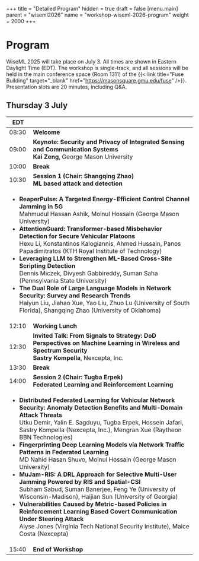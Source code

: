 +++
title = "Detailed Program"
hidden = true
draft = false
[menu.main]
  parent = "wiseml2026"
  name = "workshop-wiseml-2026-program"
  weight = 2000
+++

# Program

WiseML 2025 will take place on July 3. All times are shown in Eastern Daylight Time (EDT). The workshop is single-track, and all sessions will be held in the main conference space (Room 1311) of the {{< link title="Fuse Building" target="_blank" href="https://masonsquare.gmu.edu/fuse" />}}. Presentation slots are 20 minutes, including Q&A.

## <a id="day1"></a> Thursday 3 July

<table class="program">
<thead>
    <tr>
        <th class="time">EDT</th>
        <th></th>
    </tr>
</thead>
<tbody>
    <tr class="light">
        <td class="time">08:30</td>
        <td><b>Welcome</b></td>
    </tr>
    <tr class="keynote">
        <td class="time">09:00</td>
        <td>
            <b>Keynote: Security and Privacy of Integrated Sensing and Communication Systems</b><br>
            <b>Kai Zeng</b>, <span class="speaker-affiliation">George Mason University</span>
        </td>
    </tr>
    <tr class="dark">
        <td class="time">10:00</td>
        <td><b>Break</b></td>
    </tr>
    <tr class="section" id="session1">
        <td class="time">10:30</td>
        <td class="section-head"><b>Session 1 (Chair: Shangqing Zhao)</b><br>
        <b>ML based attack and detection</b><br>       
        </td>
    </tr>
    <tr class="section-row">
        <td colspan="2" class="section-content">
        <ul>
            <li>
                <b>ReaperPulse: A Targeted Energy-Efficient Control Channel Jamming in 5G</b><br>
                Mahmudul Hassan Ashik, Moinul Hossain (George Mason University)
            </li>
            <li>
                <b>AttentionGuard: Transformer-based Misbehavior Detection for Secure Vehicular Platoons</b><br>
                Hexu Li, Konstantinos Kalogiannis, Ahmed Hussain, Panos Papadimitratos (KTH Royal Institute of Technology)
            </li>
            <li>
                <b>Leveraging LLM to Strengthen ML-Based Cross-Site Scripting Detection</b><br>
                Dennis Miczek, Divyesh Gabbireddy, Suman Saha (Pennsylvania State University)
            </li>
            <li>
                <b>The Dual Role of Large Language Models in Network Security: Survey and Research Trends</b><br>
                Haiyun Liu, Jiahao Xue, Yao Liu, Zhuo Lu (University of South Florida), Shangqing Zhao (University of Oklahoma)
            </li>
        </ul>
        </td>
    </tr>
    <tr class="dark">
        <td class="time">12:10</td>
        <td><b>Working Lunch</b></td>
    </tr>
    <tr class="keynote">
        <td class="time">12:30</td>
        <td>
            <b>Invited Talk: From Signals to Strategy: DoD Perspectives on Machine Learning in Wireless and Spectrum Security</b><br>
            <b>Sastry Kompella</b>, <span class="speaker-affiliation">Nexcepta, Inc.</span>
        </td>
    </tr>
    <tr class="dark">
        <td class="time">13:30</td>
        <td><b>Break</b></td>
    </tr>
    <tr class="section" id="session2">
        <td class="time">14:00</td>
        <td class="section-head"><b>Session 2 (Chair: Tugba Erpek)</b><br>
                <b>Federated Learning and Reinforcement Learning</b><br>
        </td>
    </tr>
    <tr class="section-row">
        <td colspan="2" class="section-content">
        <ul>
            <li>
                <b>Distributed Federated Learning for Vehicular Network Security: Anomaly Detection Benefits and Multi-Domain Attack Threats</b><br>
                Utku Demir, Yalin E. Sagduyu, Tugba Erpek, Hossein Jafari, Sastry Kompella (Nexcepta, Inc.), Mengran Xue (Raytheon BBN Technologies)
            </li>
            <li>
                <b>Fingerprinting Deep Learning Models via Network Traffic Patterns in Federated Learning</b><br>
                MD Nahid Hasan Shuvo, Moinul Hossain (George Mason University)
            </li>
            <li>
                <b>MuJam-RIS: A DRL Approach for Selective Multi-User Jamming Powered by RIS and Spatial-CSI</b><br>
                Subham Sabud, Suman Banerjee, Feng Ye (University of Wisconsin-Madison), Haijian Sun (University of Georgia)
            </li>
            <li>
                <b>Vulnerabilities Caused by Metric-based Policies in Reinforcement Learning Based Covert Communication Under Steering Attack</b><br>
                Alyse Jones (Virginia Tech National Security Institute), Maice Costa (Nexcepta)
            </li>
        </ul>
        </td>
    </tr>
    <tr class="light">
        <td class="time">15:40</td>
        <td><b>End of Workshop</b></td>
    </tr></tbody>
</table>
